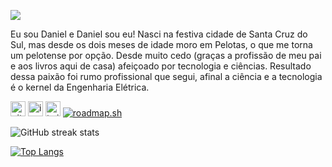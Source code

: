 ![](https://i.imgur.com/jniRsbr.png)

Eu sou Daniel e Daniel sou eu! Nasci na festiva cidade de Santa Cruz do Sul, mas desde os dois meses de idade moro em Pelotas, o que me torna um pelotense por opção.  Desde muito cedo (graças a profissão de meu pai e aos livros aqui de casa) afeiçoado por tecnologia e ciências. Resultado dessa paixão foi rumo profissional que segui, afinal a ciência e a tecnologia é o kernel da Engenharia Elétrica.

[<img src='https://cdn.jsdelivr.net/npm/simple-icons@3.0.1/icons/github.svg' alt='github' height='24'>](https://github.com/dankas)  [<img src='https://cdn.jsdelivr.net/npm/simple-icons@3.0.1/icons/instagram.svg' alt='instagram' height='24'>](https://www.instagram.com/dankas__/)  [<img src='https://cdn.jsdelivr.net/npm/simple-icons@3.0.1/icons/twitter.svg' alt='twitter' height='24'>](https://twitter.com/dankas__) 
[![roadmap.sh](https://roadmap.sh/card/wide/662a5a944e8cd00d38a2f3b1?variant=light)](https://roadmap.sh)

![GitHub streak stats](https://github-readme-streak-stats.herokuapp.com/?user=dankas) 

[![Top Langs](https://github-readme-stats.vercel.app/api/top-langs/?username=dankas)](https://github.com/anuraghazra/github-readme-stats)

